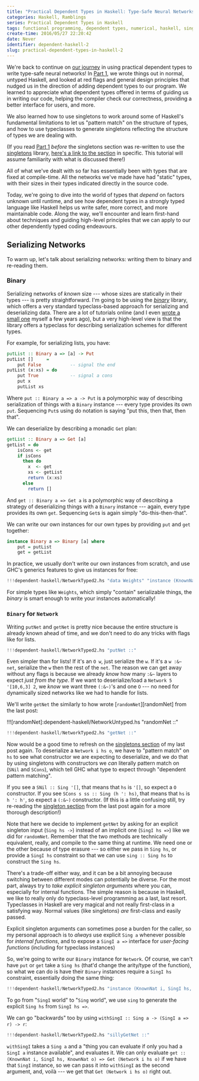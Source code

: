 ```yaml
---
title: "Practical Dependent Types in Haskell: Type-Safe Neural Networks (Part 2)"
categories: Haskell, Ramblings
series: Practical Dependent Types in Haskell
tags: functional programming, dependent types, numerical, haskell, singletons, types, linear algebra, artificial neural networks, machine learning, existential types
create-time: 2016/05/27 22:20:42
date: Never
identifier: dependent-haskell-2
slug: practical-dependent-types-in-haskell-2
---
```


We're back to continue on [our journey][series] in using practical dependent
types to write type-safe neural networks!  In [Part 1][], we wrote things out
in normal, untyped Haskell, and looked at red flags and general design
principles that nudged us in the direction of adding dependent types to our
program.  We learned to appreciate what dependent types offered in terms of
guiding us in writing our code, helping the compiler check our correctness,
providing a better interface for users, and more.

[series]: https://blog.jle.im/entries/series/+practical-dependent-types-in-haskell.html
[Part 1]: https://blog.jle.im/entry/practical-dependent-types-in-haskell-1.html

We also learned how to use singletons to work around some of Haskell's
fundamental limitations to let us "pattern match" on the structure of types,
and how to use typeclasses to generate singletons reflecting the structure of
types we are dealing with.

(If you read [Part 1][] *before* the singletons section was re-written to use
the [singletons][] library, [here's a link to the section][new-section] in
specific.  This tutorial will assume familiarity with what is discussed there!)

[singletons]: https://hackage.haskell.org/package/singletons
[new-section]: https://blog.jle.im/entry/practical-dependent-types-in-haskell-1.html#singletons-and-induction

All of what we've dealt with so far has essentially been with types that are
fixed at compile-time.  All the networks we've made have had "static" types,
with their sizes in their types indicated directly in the source code.

Today, we're going to dive into the world of types that *depend* on factors
unknown until runtime, and see how dependent types in a strongly typed language
like Haskell helps us write safer, more correct, and more maintainable code.
Along the way, we'll encounter and learn first-hand about techniques and
guiding high-level principles that we can apply to our other dependently typed
coding endeavours.

Serializing Networks
--------------------

To warm up, let's talk about serializing networks: writing them to binary and
re-reading them.

### Binary

Serializing networks of *known* size --- whose sizes are statically in their
types --- is pretty straightforward.  I'm going to be using the *[binary][]*
library, which offers a very standard typeclass-based approach for serializing and
deserializing data.  There are a lot of tutorials online (and I even [wrote a small
one][huffman] myself a few years ago), but a very high-level view is that the
library offers a typeclass for describing serialization schemes for different
types.

[binary]: https://hackage.haskell.org/package/binary
[huffman]: https://blog.jle.im/entry/streaming-huffman-compression-in-haskell-part-2-binary.html

For example, for serializing lists, you have:

~~~haskell
putList :: Binary a => [a] -> Put
putList []     =
    put False           -- signal the end
putList (x:xs) = do
    put True            -- signal a cons
    put x
    putList xs
~~~

Where `put :: Binary a => a -> Put` is a polymorphic way of describing
serialization of things with a `Binary` instance --- every type provides its
own `put`.  Sequencing `Put`s using do notation is saying "put this, then
that, then that".

We can deserialize by describing a monadic `Get` plan:

~~~haskell
getList :: Binary a => Get [a]
getList = do
    isCons <- get
    if isCons
      then do
        x  <- get
        xs <- getList
        return (x:xs)
      else
        return []
~~~

And `get :: Binary a => Get a` is a polymorphic way of describing a strategy of
deserializing things with a `Binary` instance --- again, every type provides
its own `get`.  Sequencing `Get`s is again simply "do-this-then-that".

We can write our own instances for our own types by providing `put` and `get`
together:

~~~haskell
instance Binary a => Binary [a] where
    put = putList
    get = getList
~~~

In practice, we usually don't write our own instances from scratch, and use
GHC's generics features to give us instances for free:

~~~haskell
!!!dependent-haskell/NetworkTyped2.hs "data Weights" "instance (KnownNat i, KnownNat o) => Binary (Weights i o)"
~~~

For simple types like `Weights`, which simply "contain" serializable things,
the *binary* is smart enough to write your instances automatically!

### `Binary` for `Network`

Writing `putNet` and `getNet` is pretty nice because the entire structure is
already known ahead of time, and we don't need to do any tricks with flags like
for lists.

~~~haskell
!!!dependent-haskell/NetworkTyped2.hs "putNet ::"
~~~

Even simpler than for lists!  If it's an `O w`, just serialize the `w`.  If
it's a `w :&~ net`, serialize the `w` then the rest of the `net`.  The reason
we can get away without any flags is because we already *know* how many `:&~`
layers to expect *just from the type*.  If we want to deserialize/load a
`Network 5 '[10,6,3] 2`, we *know* we want three `(:&~)`'s and one `O` --- no
need for dynamically sized networks like we had to handle for lists.

We'll write `getNet` the similarly to how wrote [`randomNet`][randomNet] from
the last post:

!!![randomNet]:dependent-haskell/NetworkUntyped.hs "randomNet ::"

~~~haskell
!!!dependent-haskell/NetworkTyped2.hs "getNet ::"
~~~

Now would be a good time to refresh on the [singletons section][new-section] of
my last post again.  To deserialize a `Network i hs o`, we have to "pattern
match" on `hs` to see what constructor we are expecting to deserialize, and we
do that by using singletons with constructors we *can* literally pattern match
on (`SNil` and `SCons`), which tell GHC what type to expect through "dependent
pattern matching".

If you see a `SNil :: Sing '[]`, that means that `hs` is `'[]`, so expect a `O`
constructor.  If you see `SCons s ss :: Sing (h ': hs)`, that means that `hs`
is `h ': h'`, so expect a `(:&~)` constructor.  (If this is a little confusing
still, try re-reading the [singleton section][new-section] from the last post
again for a more thorough description!)

Note that here we decide to implement `getNet` by asking for an explicit
singleton input (`Sing hs ->`) instead of an implicit one (`SingI hs =>`) like
we did for `randomNet`.  Remember that the two methods are technically
equivalent, really, and compile to the same thing at runtime.  We need one or
the other because of type erasure --- so either we pass in `Sing hs`, or
provide a `SingI hs` constraint so that we can use `sing :: Sing hs` to
construct the `Sing hs`.

There's a trade-off either way, and it can be a bit annoying because switching
between different modes can potentially be diverse.  For the most part, always
try to *take explicit singleton arguments* where you can, especially for
internal functions.  The simple reason is because in Haskell, we like to really
only do typeclass-level programming as a last, last resort.  Typeclasses in
Haskell are very magical and not really first-class in a satisfying way.
Normal values (like singletons) *are* first-class and easily passed.

Explicit singleton arguments can sometimes pose a burden for the caller, so my
personal approach is to *always* use explicit `Sing a` whenever possible for
*internal functions*, and to expose a `SingI a =>` interface for *user-facing
functions* (including for typeclass instances)

So, we're going to write our `Binary` instance for `Network`.  Of course, we
can't have `put` or `get` take a `Sing hs` (that'd change the arity/type of the
function), so what we can do is have their `Binary` instances require a `SingI
hs` constraint, essentially doing the same thing:

~~~haskell
!!!dependent-haskell/NetworkTyped2.hs "instance (KnownNat i, SingI hs, KnownNat o) => Binary (Network i hs o) where"
~~~

To go from "`SingI` world" to "`Sing` world", we use `sing` to generate the
explicit `Sing hs` from `SingI hs =>`.

We can go "backwards" too by using `withSingI :: Sing a -> (SingI a => r) -> r`:

~~~haskell
!!!dependent-haskell/NetworkTyped2.hs "sillyGetNet ::"
~~~

`withSingI` takes a `Sing a` and a "thing you can evaluate if only you had a
`SingI a` instance available", and evaluates it.  We can only evaluate `get ::
(KnownNat i, SingI hs, KnownNat o) => Get (Network i hs o)` if we have that
`SingI` instance, so we can pass it into `withSingI` as the second argument,
and, voilà --- we get that `Get (Network i hs o)` right out.



<!-- At the Boundary -->
<!-- --------------- -->

<!-- There's a sort of mode of thinking that comes with -->

<!-- You can see in the last post a definite demarcation of two "worlds": the world -->
<!-- of "untyped", non-dependently typed programming, and the world of typed, -->
<!-- dependently typed programming. -->

<!-- So far we've worked completely -->

<!-- When I first heard about types that depend on runtime values, my mind -->
<!-- immediately jumped to the idea of dynamic types ... which is, of course, the -->
<!-- thing that all Haskellers are indoctrinated to hate from day 1.  But -->








<!-- sameNat and existentials -->

